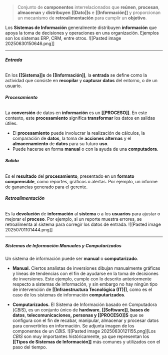 > Conjunto de **componentes** interrelacionados que **reúnen**, **procesan**, **almacenan** y **distribuyen** **[[Dato]]s** e **[[Información]]** y proporcionan un mecanismo de **retroalimentación** para cumplir un **objetivo**.

Los **Sistemas de Información** generalmente distribuyen **información** que apoya la toma de decisiones y operaciones en una organización. Ejemplos son los sistemas ERP, CRM, entre otros.
![[Pasted image 20250630150646.png]]
****
###### **Entrada**
En los **[[Sistema]]s** de **[[Información]]**, la **entrada** se define como la actividad que consiste en **recopilar** y **capturar** **datos** del entorno, o de un usuario.
###### **Procesamiento**
La **conversión** de datos en **información** es un **[[PROCESO]]**. En este contexto, este **procesamiento** significa **transformar** los datos en salidas útiles.
- El **procesamiento** puede involucrar la realización de cálculos, la comparación de **datos**, la toma de **acciones** **alternas** y el **almacenamiento** de **datos** para su futuro **uso**.
- Puede hacerse en forma **manual** o con la ayuda de una **computadora**.
###### **Salida**
Es el **resultado** del **procesamiento**, presentado en un **formato** **comprensible**, como reportes, gráficos o alertas. Por ejemplo, un informe de ganancias generado para el gerente.
###### **Retroalimentación**
Es la **devolución** de **información** al **sistema** o a los **usuarios** para ajustar o mejorar el **proceso**. Por ejemplo, si un reporte muestra errores, se retroalimenta al sistema para corregir los datos de entrada.
![[Pasted image 20250701101444.png]]
****
##### **Sistemas de Información Manuales y Computarizados**
Un sistema de información puede ser **manual** o **computarizado**.
- **Manual.** Ciertos analistas de inversiones dibujan manualmente gráficas y líneas de tendencias con el fin de ayudarse en la toma de decisiones de inversiones. Este ejemplo, cumple con lo descrito anteriormente respecto a sistemas de información, y sin embargo no hay ningún tipo de intervención de **[[Infraestructura Tecnológica (IT)]]**, como es el caso de los sistemas de información **computarizados**.

- **Computarizados.** El Sistema de Información basado en Computadora (*CBIS*), es un conjunto único de **hardware**, **[[Software]]**, **bases de datos**, **telecomunicaciones,** **personas y [[PROCESO]]S** que se configura con el fin de recabar, manipular, almacenar y procesar datos para convertirlos en información. 
Se adjunta imagen de los componentes de un *CBIS*.
![[Pasted image 20250630121155.png]]Los *CBIS* son muy importantes históricamente, ya que representan los **[[Tipos de Sistemas de Información]]** más comunes y utilizados con el paso del tiempo. 